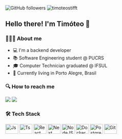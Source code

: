 ![GitHub followers](https://img.shields.io/github/followers/timoteostifft?style=social)  <img src="https://komarev.com/ghpvc/?username=timoteostifft" alt="timoteostifft" />

## Hello there! I'm Timóteo 👋 


### 👨🏼‍💻 About me

* 💻 I'm a backend developer
* 📚 Software Engineering student @ PUCRS
* 🎓 Computer Technician graduated @ IFSUL
* 📍 Currently living in Porto Alegre, Brasil

### 🔍 How to reach me

<a href="https://www.linkedin.com/in/timoteostifft" target="_blank"><img src="https://img.shields.io/badge/LinkedIn-0077B5?style=for-the-badge&logo=linkedin&logoColor=white"></a>
<a href = "mailto:timoteostifft@gmail.com"><img src="https://img.shields.io/badge/Gmail-D14836?style=for-the-badge&logo=gmail&logoColor=white" target="_blank"></a>

### 🛠 Tech Stack

<div style="display: inline_block">
<img align="center" alt="Js" height="30" width="40" src="https://cdn.jsdelivr.net/gh/devicons/devicon/icons/javascript/javascript-plain.svg">
<img align="center" alt="Ts" height="30" width="40" src="https://cdn.jsdelivr.net/gh/devicons/devicon/icons/typescript/typescript-plain.svg">
<img align="center" alt="React" height="30" width="40" src="https://cdn.jsdelivr.net/gh/devicons/devicon/icons/react/react-original.svg">
<img align="center" alt="Next" height="30" width="40" src="https://cdn.jsdelivr.net/gh/devicons/devicon/icons/nextjs/nextjs-line.svg">
<img align="center" alt="NodeJS" height="30" width="40" src="https://cdn.jsdelivr.net/gh/devicons/devicon/icons/nodejs/nodejs-original.svg" />
<img align="center" alt="Docker" height="30" width="40" src="https://cdn.jsdelivr.net/gh/devicons/devicon/icons/docker/docker-original.svg" />
<img align="center" alt="Postgresql" height="30" width="40" src="https://cdn.jsdelivr.net/gh/devicons/devicon/icons/postgresql/postgresql-original.svg" />
<img align="center" alt="Git" height="30" width="40" src="https://cdn.jsdelivr.net/gh/devicons/devicon/icons/git/git-plain.svg" />
</div>
